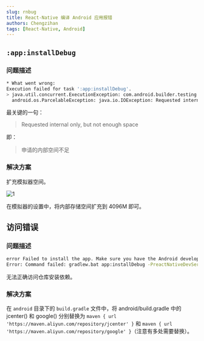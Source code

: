 ```yaml
---
slug: rnbug
title: React-Native 编译 Android 应用报错
authors: Chengzihan
tags: [React-Native, Android]
---
```

## `:app:installDebug`

### 问题描述

```bash
* What went wrong:
Execution failed for task ':app:installDebug'.
> java.util.concurrent.ExecutionException: com.android.builder.testing.api.DeviceException: com.android.ddmlib.InstallException: Unknown failure: Exception occurred while executing 'install':
  android.os.ParcelableException: java.io.IOException: Requested internal only, but not enough space
```

最关键的一句：  

> Requested internal only, but not enough space

即：  

> 申请的内部空间不足

### 解决方案

扩充模拟器空间。  

![1](https://jetzihan-img.oss-cn-beijing.aliyuncs.com/blog/20220922154635.png)

在模拟器的设置中，将内部存储空间扩充到 4096M 即可。

## 访问错误

### 问题描述

```bash
error Failed to install the app. Make sure you have the Android development environment set up: https://reactnative.dev/docs/environment-setup.
Error: Command failed: gradlew.bat app:installDebug -PreactNativeDevServerPort=8081
```

无法正确访问仓库安装依赖。

### 解决方案

在 `android` 目录下的 `build.gradle` 文件中，将 android/build.gradle 中的 jcenter() 和 google() 分别替换为 `maven { url 'https://maven.aliyun.com/repository/jcenter' }` 和 `maven { url 'https://maven.aliyun.com/repository/google' }`（注意有多处需要替换）。
